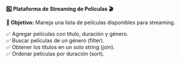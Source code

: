<strong>6️⃣ Plataforma de Streaming de Películas 🎬</strong>

<strong>📌 Objetivo:</strong> Maneja una lista de películas disponibles para streaming.

✅ Agregar películas con título, duración y género.  
✅ Buscar películas de un género (filter).  
✅ Obtener los títulos en un solo string (join).  
✅ Ordenar películas por duración (sort).  